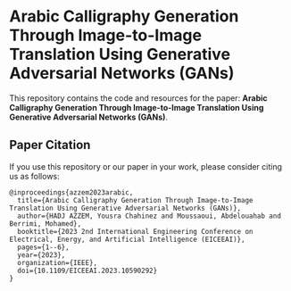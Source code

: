 # Arabic Calligraphy Generation Through Image-to-Image Translation Using Generative Adversarial Networks (GANs)
This repository contains the code and resources for the paper: **Arabic Calligraphy Generation Through Image-to-Image Translation Using Generative Adversarial Networks (GANs)**.

## Paper Citation
If you use this repository or our paper in your work, please consider citing us as follows:

```
@inproceedings{azzem2023arabic,
  title={Arabic Calligraphy Generation Through Image-to-Image Translation Using Generative Adversarial Networks (GANs)},
  author={HADJ AZZEM, Yousra Chahinez and Moussaoui, Abdelouahab and Berrimi, Mohamed},
  booktitle={2023 2nd International Engineering Conference on Electrical, Energy, and Artificial Intelligence (EICEEAI)},
  pages={1--6},
  year={2023},
  organization={IEEE},
  doi={10.1109/EICEEAI.2023.10590292}
}
```

